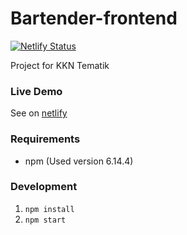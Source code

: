 # Bartender-frontend 
[![Netlify Status](https://api.netlify.com/api/v1/badges/16228c6d-d437-4c50-9cc3-83c35ab0ff88/deploy-status)](https://app.netlify.com/sites/naughty-leavitt-002cfa/deploys)

Project for KKN Tematik
### Live Demo
See on [netlify](https://naughty-leavitt-002cfa.netlify.app/)

### Requirements
- npm (Used version 6.14.4)

### Development
1. ``npm install`` 
2. ``npm start``